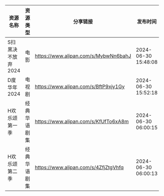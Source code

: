 | 资源名称        | 资源类型   | 分享链接                                 | 发布时间                |
| ----------- | ------ | ------------------------------------ | ------------------- |
| S扫黑决不放弃2024 | 电影     | https://www.alipan.com/s/MybwNn6bahJ | 2024-06-30 15:48:08 |
| D度华年2024    | 电视剧    | https://www.alipan.com/s/BftP9xjy1Gy | 2024-06-30 15:52:18 |
| H欢乐颂第一季     | 经典华语剧集 | https://www.alipan.com/s/KfUfTo6xA8m | 2024-06-30 06:00:15 |
| H欢乐颂第二季     | 经典华语剧集 | https://www.alipan.com/s/4ZfjZtgVhfq | 2024-06-30 06:00:13 |
